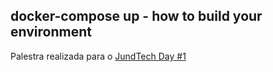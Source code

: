 ## docker-compose up - how to build your environment

Palestra realizada para o [JundTech Day #1](https://www.sympla.com.br/jundtech-day-1-primeira-edicao__350502)
